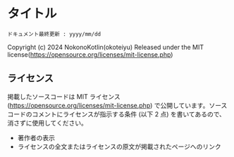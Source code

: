 # タイトル
`ドキュメント最終更新 : yyyy/mm/dd`

Copyright (c) 2024 NokonoKotlin(okoteiyu) Released under the MIT license(https://opensource.org/licenses/mit-license.php)


## ライセンス
掲載したソースコードは MIT ライセンス (https://opensource.org/licenses/mit-license.php) で公開しています。ソースコードのコメントにライセンスが指示する条件 (以下 $2$ 点) を書いてあるので、消さずに使用してください。

- 著作者の表示
- ライセンスの全文またはライセンスの原文が掲載されたページへのリンク



